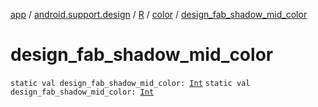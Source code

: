 [app](../../../index.md) / [android.support.design](../../index.md) / [R](../index.md) / [color](index.md) / [design_fab_shadow_mid_color](.)

# design_fab_shadow_mid_color

`static val design_fab_shadow_mid_color: `[`Int`](https://kotlinlang.org/api/latest/jvm/stdlib/kotlin/-int/index.html)
`static val design_fab_shadow_mid_color: `[`Int`](https://kotlinlang.org/api/latest/jvm/stdlib/kotlin/-int/index.html)
